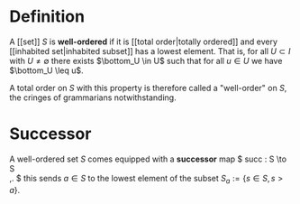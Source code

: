 # Definition #

A [[set]] $S$ is **well-ordered** if it is [[total order|totally ordered]] and every [[inhabited set|inhabited subset]] has a lowest element.  That is, for all $U \subset I$ with $U \neq \emptyset$ there exists $\bottom_U \in U$ such that for all $u \in U$ we have $\bottom_U \leq u$.

A total order on $S$ with this property is therefore called a "well-order" on $S$, the cringes of grammarians notwithstanding.


# Successor #

A well-ordered set $S$ comes equipped with a **successor** map
$
  succ : S \to S  
  \,.
$
this sends $a \in S$ to the lowest element of the subset $S_a := \{ s \in S, s \gt a\}$.
